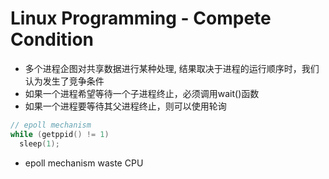 # Linux Programming - Compete Condition

- 多个进程企图对共享数据进行某种处理, 结果取决于进程的运行顺序时，我们认为发生了竞争条件
- 如果一个进程希望等待一个子进程终止，必须调用wait()函数
- 如果一个进程要等待其父进程终止，则可以使用轮询

```c++
// epoll mechanism
while (getppid() != 1)
  sleep(1);
```

- epoll mechanism waste CPU

